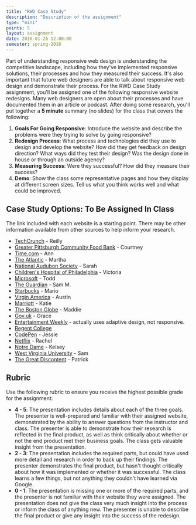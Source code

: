 ```yaml
---
title: "RWD Case Study"
description: "Description of the assignment"
type: "mini"
points: 5
layout: assignment
date: 2016-01-26 12:00:00
semester: spring-2016
---
```


Part of understanding responsive web design is understanding the competitive landscape, including how they've implemented responsive solutions, their processes and how they measured their success. It's also important that future web designers are able to talk about responsive web design and demonstrate their process. For the RWD Case Study assignment, you'll be assigned one of the following responsive website redesigns.  Many web designers are open about their processes and have documented them in an article or podcast.  After doing some research, you'll put together a **5 minute** summary (no slides) for the class that covers the following:

1.  **Goals For Going Responsive**:  Introduce the website and describe the problems were they trying to solve by going responsive?  
2.  **Redesign Process**: What process and technologies did they use to design and develop the website?  How did they get feedback on design direction?  What ways did they test their design?  Was the design done in house or through an outside agency?
3.  **Measuring Success**:  Were they successful?  How did they measure their success?  
4.  **Demo**:  Show the class some representative pages and how they display at different screen sizes.  Tell us what you think works well and what could be improved.

## Case Study Options: To Be Assigned In Class

The link included with each website is a starting point.  There may be other information available from other sources to help inform your research.

* [TechCrunch](http://danielmall.com/articles/techcrunch-responsive-redesign/) - Reilly
* [Greater Pittsburgh Community Food Bank](http://bradfrost.com/blog/post/greater-pittsburgh-community-food-bank-open-redesign/) - Courtney
* [Time.com](http://appendto.com/work/time-com-responsive-redesign/) - Ann
* [The Atlantic](http://responsivewebdesign.com/podcast/the-atlantic.html) - Martha
* [National Audubon Society](http://muledesign.com/2015/02/birds) - Sarah
* [Children's Hospital of Philadelphia](http://responsivewebdesign.com/podcast/chop.html) - Victoria
* [Microsoft](http://paravelinc.com/work/microsoft/) - Todd
* [The Guardian](http://www.creativebloq.com/netmag/guardian-redesign-71412518) - Sam M.
* [Starbucks](http://responsivewebdesign.com/podcast/starbucks.html) - Mario
* [Virgin America](http://www.wired.com/2014/06/the-super-slick-ux-of-virgin-americas-new-booking-site/) - Austin
* [Marriott](http://responsivewebdesign.com/podcast/marriott.html) - Katie
* [The Boston Globe](http://readwrite.com/2011/12/25/redux_how_the_boston_globe_pulled_off_html5_responsive_d) - Maddie
* [Gov.uk](https://gds.blog.gov.uk/2012/11/02/designing-for-different-devices/) - Grace
* [Entertainment Weekly](http://bradfrost.com/blog/post/entertainment-weekly/) - actually uses adaptive design, not responsive.
* [Regent College](http://domain7.com/work/regent-college)
* [CodePen](http://codepen.seesparkbox.com) - Jessie
* [Netflix](http://techblog.netflix.com/2014/03/the-netflix-signup-flow-our-journey-to.html) - Rachel
* [Notre Dame](http://responsivewebdesign.com/podcast/notre-dame/) - Kelsey
* [West Virginia University](http://responsivewebdesign.com/podcast/wvu/) - Sam
* [The Great Discontent](http://responsivewebdesign.com/podcast/the-great-discontent/) - Patrick

## Rubric

Use the following rubric to ensure you receive the highest possible grade for the assignment:

* **4 - 5**: The presentation includes details about each of the three goals.  The presenter is well-prepared and familiar with their assigned website, demonstrated by the ability to answer questions from the instructor and class.  The presenter is able to demonstrate how their research is reflected in the final product, as well as think critically about whether or not the end product met their business goals.  The class gets valuable insight from the presentation.
* **2 - 3**: The presentation includes the required parts, but could have used more detail and research in order to back up their findings.  The presenter demonstrates the final product, but hasn't thought critically about how it was implemented or whether it was successful.  The class learns a few things, but not anything they couldn't have learned via Google.
* **0 - 1**: The presentation is missing one or more of the required parts, and the presenter is not familiar with their website they were assigned.  The presentation does not give the class very much insight into the process or inform the class of anything new.  The presenter is unable to describe the final product or give any insight into the success of the redesign.
